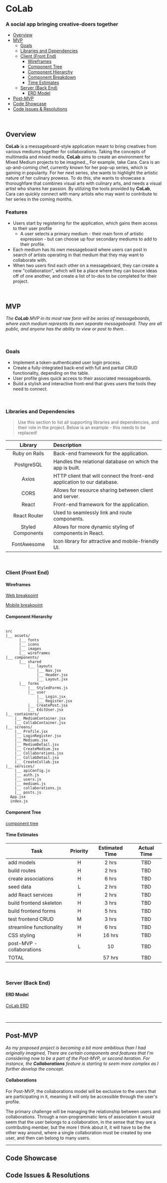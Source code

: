 # CoLab
### A social app bringing creative-doers together


- [Overview](#overview)
- [MVP](#mvp)
  - [Goals](#goals)
  - [Libraries and Dependencies](#libraries-and-dependencies)
  - [Client (Front End)](#client-front-end)
    - [Wireframes](#wireframes)
    - [Component Tree](#component-tree)
    - [Component Hierarchy](#component-hierarchy)
    - [Component Breakdown](#component-breakdown)
    - [Time Estimates](#time-estimates)
  - [Server (Back End)](#server-back-end)
    - [ERD Model](#erd-model)
- [Post-MVP](#post-mvp)
- [Code Showcase](#code-showcase)
- [Code Issues & Resolutions](#code-issues--resolutions)

<br>

## Overview

**CoLab** is a messageboard-style application meant to bring creatives from various mediums together for collaborations. Taking the concepts of multimedia and mixed media, **CoLab** aims to create an environment for Mixed Medium projects to be imagined._
For example, take Cara.  Cara is an up-and-coming chef, currently known for her pop-up series, which is gaining in popularity.  For her next series, she wants to highlight the artistic nature of her culinary prowess.  To do this, she wants to showcase a thoroughfare that combines visual arts with culinary arts, and needs a visual artist who shares her passion.  By utilizing the tools provided by **CoLab**, Cara can quickly connect with many artists who may want to contribute to her series in the coming months.

### Features
- Users start by registering for the application, which gains them access to their user profile
  - A user selects a primary medium - their main form of artistic expression - but can choose up four secondary mediums to add to their profile.
- Each medium has its own messageboard where users can post in search of artists operating in that medium that they may want to collaborate with.
- When two users find each other on a messageboard, they can create a new "collaboration", which will be a place where they can bouce ideas off of one another, and create a list of to-dos to be completed for their project.

<br>

## MVP

_The **CoLab** MVP in its most raw form will be series of messageboards, where each medium represnts its own separate messageboard. They are all public, and anyone has the ability to view or post to them. ._

<br>

### Goals

- Implement a token-authenticated user login process.
- Create a fully-integrated back-end with full and partial CRUD functionality, depending on the table.
- User profile gives quick access to their associated messageboards.
- Build a stylish and interactive front-end that gives users the tools they need to connect.


<br>

### Libraries and Dependencies

> Use this section to list all supporting libraries and dependencies, and their role in the project. Below is an example - this needs to be replaced!

|     Library      | Description                                |
| :--------------: | :----------------------------------------- |
|  Ruby on Rails   | Back-end framework for the application. |
|    PostgreSQL    | Handles the relational database on which the app is built.|
|       Axios      | HTTP client that will connect the front-end application to our database. |
|       CORS       | Allows for resource sharing between client and server.|
|      React       | Front-end framework for the application. |
|   React Router   | Used to seamlessly link and route components.|
| Styled Components| Allows for more dynamic styling of components in React. |
|    FontAwesome   | Icon library for attractive and mobile-friendly UI. |

<br>

### Client (Front End)

#### Wireframes

[Web breakpoint](https://www.figma.com/file/C3tycpZaLnBFCmo2XyuuYt/CoLab?node-id=0%3A1)

[Mobile breakpoint](https://www.figma.com/file/C3tycpZaLnBFCmo2XyuuYt/CoLab?node-id=7%3A97)


#### Component Hierarchy

``` structure

src
|__ assets/
      |__ fonts
      |__ icons
      |__ images
      |__ wireframes
|__ components/
      |__ shared
          |__ layouts
              |__ Nav.jsx
              |__ Header.jsx
              |__ Layout.jsx
      |__ forms
          |__ StyledForms.js
          |__ user
              |__ Login.jsx
              |__ Register.jsx 
          |__ CreatePost.jsx
          |__ EditUser.jsx
|__ containers/
    |__ MediumContainer.jsx
    |__ CollabContainer.jsx
|__ screens/
    |__ Profile.jsx
    |__ LoginRegister.jsx
    |__ Mediums.jsx
    |__ MediumDetail.jsx
    |__ CreateMedium.jsx
    |__ Collaborations.jsx
    |__ CollabDetail.jsx
    |__ CreateCollab.jsx
|__ services/
    |__ apiConfig.js
    |__ auth.js
    |__ users.js
    |__ mediums.js
    |__ collaborations.js
    |__ posts.js
  App.jsx
  index.js

```


#### Component Tree 
[component tree](https://github.com/edidonato1/CoLab/blob/master/images/Component_Tree.png) 


#### Time Estimates

| Task                | Priority | Estimated Time |  Actual Time  |
| ------------------- | :------: | :------------: |  :---------:  |
| add models          |    H     |     2 hrs      |      TBD      |
| build routes        |    H     |     2 hrs      |      TBD      |
| create associations |    H     |     6 hrs      |      TBD      |
| seed data           |    L     |     2 hrs      |      TBD      |
| add React services  |    H     |     2 hrs      |      TBD      |
| build frontend skeleton |    H     |     3 hrs      |      TBD      |
| build frontend forms|    H     |     5 hrs      |      TBD      |
| test frontend CRUD  |    M     |     3 hrs      |      TBD      |
| streamline functionality |    H     |     6 hrs      |      TBD      |
| CSS styling         |    H     |     16 hrs      |      TBD      |
| post-MVP - collaborations |   L   |     10    |     TBD     |
| TOTAL               |          |     57 hrs      |      TBD       |



<br>

### Server (Back End)

#### ERD Model
[CoLab ERD](https://github.com/edidonato1/CoLab/blob/develop/images/CoLab_ERD.png)


<br>

***

## Post-MVP 


_As my proposed project is becoming a bit more ambitious than I had originally imagined, There are certain components and features that I'm considering now to be a part of the Post-MVP, or second iteration.  For instance, the **Collaborations** feature is starting to seem more complex as I further develop the concept._

#### Collaborations
For Post-MVP, the collaborations model will be exclusive to the users that are participating in it, meaning it will only be accessible through the user's profile.

The primary challenge will be managing the relationship between users and collaborations. Through a non-programmatic lens of association it would seem that the user belongs to a collaboration, in the sense that they are a contributing member, but the more I think about it, it will have to be the other way around, where a single collaboration must be created by one user, and then can belong to many users.  




***

## Code Showcase



## Code Issues & Resolutions


